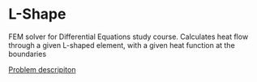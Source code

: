 # L-Shape
FEM solver for Differential Equations study course. Calculates heat flow through a given L-shaped element, with a given heat function at the boundaries

[Problem descripiton](https://github.com/klasocki/L-Shape/blob/master/L-Shape-Domain-Descripion-Eng.pdf)
